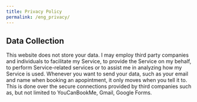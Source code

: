 ```yaml
---
title: Privacy Policy
permalink: /eng_privacy/
---
```

## Data Collection
This website does not store your data.
I may employ third party companies and individuals to facilitate my Service, to provide the Service on my behalf, to perform Service-related services or to assist me in analyzing how my Service is used.
Whenever you want to send your data, such as your email and name when booking an apopintment, it only moves when you tell it to. This is done over the secure connections provided by third companies such as, but not limited to YouCanBookMe, Gmail, Google Forms.